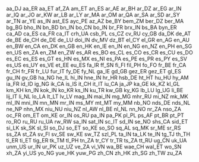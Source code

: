 aa_DJ
aa_ER
aa_ET
af_ZA
am_ET
an_ES
ar_AE
ar_BH
ar_DZ
ar_EG
ar_IN
ar_IQ
ar_JO
ar_KW
ar_LB
ar_LY
ar_MA
ar_OM
ar_QA
ar_SA
ar_SD
ar_SY
ar_TN
ar_YE
as_IN
ast_ES
ayc_PE
az_AZ
be_BY
bem_ZM
ber_DZ
ber_MA
bg_BG
bho_IN
bn_BD
bn_IN
bo_CN
bo_IN
br_FR
brx_IN
bs_BA
byn_ER
ca_AD
ca_ES
ca_FR
ca_IT
crh_UA
csb_PL
cs_CZ
cv_RU
cy_GB
da_DK
de_AT
de_BE
de_CH
de_DE
de_LU
doi_IN
dv_MV
dz_BT
el_CY
el_GR
en_AG
en_AU
en_BW
en_CA
en_DK
en_GB
en_HK
en_IE
en_IN
en_NG
en_NZ
en_PH
en_SG
en_US
en_ZA
en_ZM
en_ZW
es_AR
es_BO
es_CL
es_CO
es_CR
es_CU
es_DO
es_EC
es_ES
es_GT
es_HN
es_MX
es_NI
es_PA
es_PE
es_PR
es_PY
es_SV
es_US
es_UY
es_VE
et_EE
eu_ES
fa_IR
ff_SN
fi_FI
fil_PH
fo_FO
fr_BE
fr_CA
fr_CH
fr_FR
fr_LU
fur_IT
fy_DE
fy_NL
ga_IE
gd_GB
gez_ER
gez_ET
gl_ES
gu_IN
gv_GB
ha_NG
he_IL
hi_IN
hne_IN
hr_HR
hsb_DE
ht_HT
hu_HU
hy_AM
ia_FR
id_ID
ig_NG
ik_CA
is_IS
it_CH
it_IT
iu_CA
ja_JP
ka_GE
kk_KZ
kl_GL
km_KH
kn_IN
kok_IN
ko_KR
ks_IN
ku_TR
kw_GB
ky_KG
lb_LU
lg_UG
li_BE
lij_IT
li_NL
lo_LA
lt_LT
lv_LV
mag_IN
mai_IN
mg_MG
mhr_RU
mi_NZ
mk_MK
ml_IN
mni_IN
mn_MN
mr_IN
ms_MY
mt_MT
my_MM
nb_NO
nds_DE
nds_NL
ne_NP
nhn_MX
niu_NU
niu_NZ
nl_AW
nl_BE
nl_NL
nn_NO
nr_ZA
nso_ZA
oc_FR
om_ET
om_KE
or_IN
os_RU
pa_IN
pa_PK
pl_PL
ps_AF
pt_BR
pt_PT
ro_RO
ru_RU
ru_UA
rw_RW
sa_IN
sat_IN
sc_IT
sd_IN
se_NO
shs_CA
sid_ET
si_LK
sk_SK
sl_SI
so_DJ
so_ET
so_KE
so_SO
sq_AL
sq_MK
sr_ME
sr_RS
ss_ZA
st_ZA
sv_FI
sv_SE
sw_KE
sw_TZ
szl_PL
ta_IN
ta_LK
te_IN
tg_TJ
th_TH
ti_ER
ti_ET
tig_ER
tk_TM
tl_PH
tn_ZA
tr_CY
tr_TR
ts_ZA
tt_RU
ug_CN
uk_UA
unm_US
ur_IN
ur_PK
uz_UZ
ve_ZA
vi_VN
wa_BE
wae_CH
wal_ET
wo_SN
xh_ZA
yi_US
yo_NG
yue_HK
yuw_PG
zh_CN
zh_HK
zh_SG
zh_TW
zu_ZA